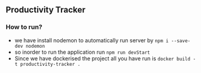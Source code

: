 ## Productivity Tracker

### How to run?
- we have install nodemon to automatically run server by `npm i --save-dev nodemon`
- so inorder to run the application run `npm run devStart`
- Since we have dockerised the project all you have run is `docker build -t productivity-tracker .`
